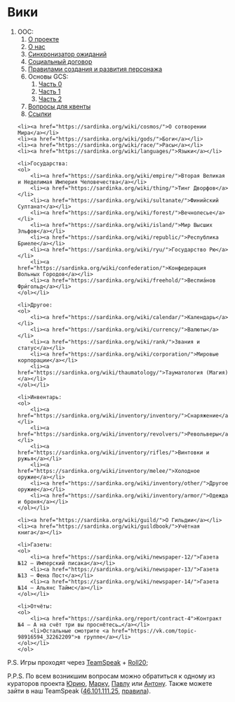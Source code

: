 # Вики

<div class="wiki-list">
	<ol>
	<li>ООС:
	<ol>
		<li><a href="https://sardinka.org/ooc/about/">О проекте</a></li>
		<li><a href="https://sardinka.org/ooc/about-us/">О нас</a></li>
		<li><a href="https://sardinka.org/ooc/same-page/">Синхронизатор ожиданий</a></li>
		<li><a href="https://sardinka.org/ooc/contract/">Социальный договор</a></li>
		<li><a href="https://sardinka.org/ooc/rules/">Правилами создания и развития персонажа</a></li>
		<li>Основы GCS:
		<ol>
			<li><a href="https://sardinka.org/gcs/gcs-0/">Часть 0</a></li>
			<li><a href="https://sardinka.org/gcs/gcs-1/">Часть 1</a></li>
			<li><a href="https://sardinka.org/gcs/gcs-2/">Часть 2</a></li>
		</ol></li>
		<li><a href="https://sardinka.org/ooc/pc/">Вопросы для квенты</a></li>
		<li><a href="https://sardinka.org/ooc/links/">Ссылки</a></li>
	</ol></li>
	
	<li><a href="https://sardinka.org/wiki/cosmos/">О сотворении Мира</a></li>
	<li><a href="https://sardinka.org/wiki/gods/">Боги</a></li>
	<li><a href="https://sardinka.org/wiki/race/">Расы</a></li>
	<li><a href="https://sardinka.org/wiki/languages/">Языки</a></li>
	
	<li>Государства:
	<ol>
		<li><a href="https://sardinka.org/wiki/empire/">Вторая Великая и Неделимая Империя Человечества</a></li>
		<li><a href="https://sardinka.org/wiki/thing/">Тинг Дворфов</a></li>
		<li><a href="https://sardinka.org/wiki/sultanate/">Финийский Султанат</a></li>
		<li><a href="https://sardinka.org/wiki/forest/">Вечнолесье</a></li>
		<li><a href="https://sardinka.org/wiki/island/">Мир Высших Эльфов</a></li>
		<li><a href="https://sardinka.org/wiki/republic/">Республика Бриеле</a></li>
		<li><a href="https://sardinka.org/wiki/ryu/">Государство Рю</a></li>
		<li><a href="https://sardinka.org/wiki/confederation/">Конфедерация Вольных Городов</a></li>
		<li><a href="https://sardinka.org/wiki/freehold/">Веспиа́нов Фри́гольд</a></li>
	</ol></li>
	
	<li>Другое:
	<ol>	
		<li><a href="https://sardinka.org/wiki/calendar/">Календарь</a></li>
		<li><a href="https://sardinka.org/wiki/currency/">Валюты</a></li>
		<li><a href="https://sardinka.org/wiki/rank/">Звания и статус</a></li>
		<li><a href="https://sardinka.org/wiki/corporation/">Мировые корпорации</a></li>
		<li><a href="https://sardinka.org/wiki/thaumatology/">Тауматология (Магия)</a></li>
	</ol></li>
	
	<li>Инвентарь:
	<ol>
		<li><a href="https://sardinka.org/wiki/inventory/inventory/">Снаряжение</a></li>
		<li><a href="https://sardinka.org/wiki/inventory/revolvers/">Револьверы</a></li>
		<li><a href="https://sardinka.org/wiki/inventory/rifles/">Винтовки и ружья</a></li>
		<li><a href="https://sardinka.org/wiki/inventory/melee/">Холодное оружие</a></li>
		<li><a href="https://sardinka.org/wiki/inventory/other/">Другое оружие</a></li>
		<li><a href="https://sardinka.org/wiki/inventory/armor/">Одежда и броня</a></li>
	</ol></li>
	
	<li><a href="https://sardinka.org/wiki/guild/">О Гильдии</a></li>
	<li><a href="https://sardinka.org/wiki/guildbook/">Учётная книга</a></li>
	
	<li>Газеты:
	<ol>
		<li><a href="https://sardinka.org/wiki/newspaper-12/">Газета №12 — Имперский писака</a></li>
		<li><a href="https://sardinka.org/wiki/newspaper-13/">Газета №13 — Фена Пост</a></li>
		<li><a href="https://sardinka.org/wiki/newspaper-14/">Газета №14 — Альянс Таймс</a></li>
	</ol></li>
	
	<li>Отчёты:
	<ol>
		<li><a href="https://sardinka.org/report/contract-4">Контракт №4 — А на счёт три вы проснётесь…</a></li>
		<li>Остальные смотрите <a href="https://vk.com/topic-98916594_32262209">в группе</a></li>
	</ol></li>
	</ol>
</div>

P.S. Игры проходят через [TeamSpeak](http://teamspeak.com/downloads/) + [Roll20](https://roll20.net/);

P.P.S. По всем возникшим вопросам можно обратиться к одному из кураторов проекта [Юрию](https://vk.com/snegory), [Марку](https://vk.com/mairc), [Павлу](https://vk.com/pavel_grom) или [Антону](https://vk.com/shumerlav). Также можете зайти в наш TeamSpeak ([46.101.111.25](ts3server://sardinka.org?port=9987), [правила](https://sardinka.org/ts-rules/)).